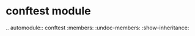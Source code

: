 conftest module
===============

.. automodule:: conftest
   :members:
   :undoc-members:
   :show-inheritance:
